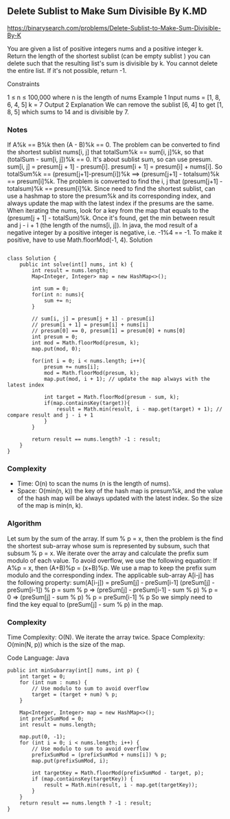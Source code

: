 ## Delete Sublist to Make Sum Divisible By K.MD
https://binarysearch.com/problems/Delete-Sublist-to-Make-Sum-Divisible-By-K

You are given a list of positive integers nums and a positive integer k. Return the length of the shortest sublist (can be empty sublist ) you can delete such that the resulting list's sum is divisible by k. You cannot delete the entire list. If it's not possible, return -1.

Constraints

1 ≤ n ≤ 100,000 where n is the length of nums
Example 1
Input
nums = [1, 8, 6, 4, 5]
k = 7
Output
2
Explanation
We can remove the sublist [6, 4] to get [1, 8, 5] which sums to 14 and is divisible by 7.

### Notes
If A%k == B%k then (A - B)%k == 0.
The problem can be converted to find the shortest sublist nums[i, j] that totalSum%k == sum[i, j]%k, so that (totalSum - sum[i, j])%k == 0.
It's about sublist sum, so can use presum. sum[i, j] = presum[j + 1] - presum[i]. presum[i + 1] = presum[i] + nums[i].
So totalSum%k == (presum[j+1]-presum[i])%k ==> (presum[j+1] - totalsum)%k == presum[i]%k. The problem is converted to find the i, j that (presum[j+1] - totalsum)%k == presum[i]%k.
Since need to find the shortest sublist, can use a hashmap to store the presum%k and its corresponding index, and always update the map with the latest index if the presums are the same.
When iterating the nums, look for a key from the map that equals to the (presum[j + 1] - totalSum)%k. Once it's found, get the min between result and j - i + 1 (the length of the nums[i, j]).
In java, the mod result of a negative integer by a positive integer is negative, i.e. -1%4 == -1. To make it positive, have to use Math.floorMod(-1, 4).
Solution
```

class Solution {
    public int solve(int[] nums, int k) {
        int result = nums.length;
        Map<Integer, Integer> map = new HashMap<>();

        int sum = 0;
        for(int n: nums){
            sum += n;
        }

        // sum[i, j] = presum[j + 1] - presum[i]
        // presum[i + 1] = presum[i] + nums[i]
        // presum[0] == 0, presum[1] = presum[0] + nums[0]
        int presum = 0;
        int mod = Math.floorMod(presum, k);
        map.put(mod, 0);

        for(int i = 0; i < nums.length; i++){
            presum += nums[i];
            mod = Math.floorMod(presum, k);
            map.put(mod, i + 1); // update the map always with the latest index

            int target = Math.floorMod(presum - sum, k);
            if(map.containsKey(target)){
                result = Math.min(result, i - map.get(target) + 1); // compare result and j - i + 1
            }
        } 

        return result == nums.length? -1 : result;
    }
}
```
### Complexity
- Time: O(n) to scan the nums (n is the length of nums).
- Space: O(min(n, k)) the key of the hash map is presum%k, and the value of the hash map will be always updated with the latest index. So the size of the map is min(n, k).


### Algorithm
Let sum by the sum of the array. If sum % p = x, then the problem is the find the shortest sub-array whose sum is represented by subsum, such that subsum % p = x.
We iterate over the array and calculate the prefix sum modulo of each value.
To avoid overflow, we use the following equation: If A%p = x, then (A+B)%p = (x+B)%p.
We use a map to keep the prefix sum modulo and the corresponding index.
The applicable sub-array A[i-j] has the following property:
sum(A[i-j]) = preSum[j] - preSum[i-1]
(preSum[j] - preSum[i-1]) % p = sum % p => (preSum[j] - preSum[i-1] - sum % p) % p = 0 => (preSum[j] - sum % p) % p = preSum[i-1] % p
So we simply need to find the key equal to (preSum[j] - sum % p) in the map.

### Complexity
Time Complexity: O(N). We iterate the array twice.
Space Complexity: O(min(N, p)) which is the size of the map.

Code
Language: Java
```
public int minSubarray(int[] nums, int p) {
    int target = 0;
    for (int num : nums) {
        // Use modulo to sum to avoid overflow
        target = (target + num) % p;
    }

    Map<Integer, Integer> map = new HashMap<>();
    int prefixSumMod = 0;
    int result = nums.length;

    map.put(0, -1);
    for (int i = 0; i < nums.length; i++) {
        // Use modulo to sum to avoid overflow
        prefixSumMod = (prefixSumMod + nums[i]) % p;
        map.put(prefixSumMod, i);

        int targetKey = Math.floorMod(prefixSumMod - target, p);
        if (map.containsKey(targetKey)) {
            result = Math.min(result, i - map.get(targetKey));
        }
    }
    return result == nums.length ? -1 : result;
}
```
